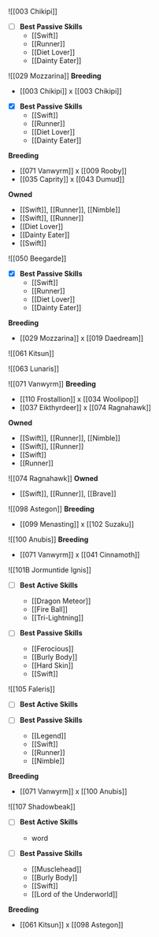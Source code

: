 
![[003 Chikipi]]
- [ ] **Best Passive Skills**
	- [[Swift]]
	- [[Runner]]
	- [[Diet Lover]]
	- [[Dainty Eater]]

![[029 Mozzarina]]
**Breeding**
- [[003 Chikipi]] x [[003 Chikipi]]

- [x] **Best Passive Skills**
	- [[Swift]]
	- [[Runner]]
	- [[Diet Lover]]
	- [[Dainty Eater]]

**Breeding**
- [[071 Vanwyrm]] x [[009 Rooby]]
- [[035 Caprity]] x [[043 Dumud]]

**Owned**
- [[Swift]], [[Runner]], [[Nimble]]
- [[Swift]], [[Runner]]
- [[Diet Lover]]
- [[Dainty Eater]]
- [[Swift]]

![[050 Beegarde]]
- [x] **Best Passive Skills**
	- [[Swift]]
	- [[Runner]]
	- [[Diet Lover]]
	- [[Dainty Eater]]

**Breeding**
- [[029 Mozzarina]] x [[019 Daedream]]

![[061 Kitsun]]

![[063 Lunaris]]

![[071 Vanwyrm]]
**Breeding**
- [[110 Frostallion]] x [[034 Woolipop]]
- [[037 Eikthyrdeer]] x [[074 Ragnahawk]]

**Owned**
- [[Swift]], [[Runner]], [[Nimble]]
- [[Swift]], [[Runner]]
- [[Swift]]
- [[Runner]]

![[074 Ragnahawk]]
**Owned**
- [[Swift]], [[Runner]], [[Brave]]

![[098 Astegon]]
**Breeding**
- [[099 Menasting]] x [[102 Suzaku]]

![[100 Anubis]]
**Breeding**
- [[071 Vanwyrm]] x [[041 Cinnamoth]]

![[101B Jormuntide Ignis]]
- [ ] **Best Active Skills**
	- [[Dragon Meteor]]
	- [[Fire Ball]]
	- [[Tri-Lightning]]

- [ ] **Best Passive Skills**
	- [[Ferocious]]
	- [[Burly Body]]
	- [[Hard Skin]]
	- [[Swift]]

![[105 Faleris]]
- [ ] **Best Active Skills**


- [ ] **Best Passive Skills**
	- [[Legend]]
	- [[Swift]]
	- [[Runner]]
	- [[Nimble]]

**Breeding**
- [[071 Vanwyrm]] x [[100 Anubis]]

![[107 Shadowbeak]]
- [ ] **Best Active Skills**
	- word

 - [ ] **Best Passive Skills**
	- [[Musclehead]]
	- [[Burly Body]]
	- [[Swift]]
	- [[Lord of the Underworld]]

**Breeding**
- [[061 Kitsun]] x [[098 Astegon]]